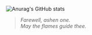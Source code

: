 ![Anurag's GitHub stats](https://github-readme-stats.vercel.app/api?username=youknowznm&hide=contribs,prs&count_private=true&theme=swift)

> *Farewell, ashen one.*  
> *May the flames guide thee.*

<!--
### Hi there 👋

**youknowznm/youknowznm** is a ✨ _special_ ✨ repository because its `README.md` (this file) appears on your GitHub profile.

Here are some ideas to get you started:

- 🔭 I’m currently working on ...
- 🌱 I’m currently learning ...
- 👯 I’m looking to collaborate on ...
- 🤔 I’m looking for help with ...
- 💬 Ask me about ...
- 📫 How to reach me: ...
- 😄 Pronouns: ...
- ⚡ Fun fact: ...
-->
